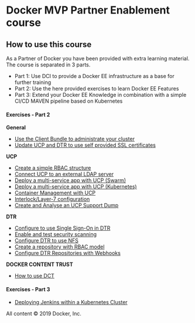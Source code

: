 # Docker MVP Partner Enablement course

## How to use this course

As a Partner of Docker you have been provided with extra learning material. The course is separated in 3 parts.
 - Part 1: Use DCI to provide a Docker EE infrastructure as a base for further training
 - Part 2: Use the here provided exercises to learn Docker EE Features
 - Part 3: Extend your Docker EE Knowledge in combination with a simple CI/CD MAVEN pipeline based on Kubernetes

#### Exercises - Part 2 

**General**

- [Use the Client Bundle to administrate your cluster](https://github.com/stefantrimborn/workshop-pe/blob/master/exercises/part02-ucp-clientbundle.md)
- [Update UCP and DTR to use self provided SSL certificates](https://github.com/stefantrimborn/workshop-pe/blob/master/exercises/part02-general-ssl-certificates.md)

**UCP**

- [Create a simple RBAC structure](https://github.com/stefantrimborn/workshop-pe/blob/master/exercises/part02-ucp-rbac-structure.md)
- [Connect UCP to an external LDAP server](https://github.com/stefantrimborn/workshop-pe/blob/master/exercises/part02-ucp-ldap.md)
- [Deploy a multi-service app with UCP (Swarm)](https://github.com/stefantrimborn/workshop-pe/blob/master/exercises/part02-ucp-service-swarm.md)
- [Deploy a multi-service app with UCP (Kubernetes)](https://github.com/stefantrimborn/workshop-pe/blob/master/exercises/part02-ucp-service-kubernetes.md)
- [Container Management with UCP](https://github.com/stefantrimborn/workshop-pe/blob/master/exercises/part02-ucp-container-management.md)
- [Interlock/Layer-7 configuration](https://github.com/stefantrimborn/workshop-pe/blob/master/exercises/part02-ucp-service-interlock.md)
- [Create and Analyse an UCP Support Dump](https://github.com/stefantrimborn/workshop-pe/blob/master/exercises/part02-ucp-support-dump.md)


**DTR**

- [Configure to use Single Sign-On in DTR](https://github.com/stefantrimborn/workshop-pe/blob/master/exercises/part02-dtr-sso.md)
- [Enable and test security scanning](https://github.com/stefantrimborn/workshop-pe/blob/master/exercises/part02-dtr-security-scanning.md)
- [Configure DTR to use NFS](https://github.com/stefantrimborn/workshop-pe/blob/master/exercises/part02-dtr-nfs.md)
- [Create a repository with RBAC model](https://github.com/stefantrimborn/workshop-pe/blob/master/exercises/part02-dtr-repository-rbac.md)
- [Configure DTR Repositories with Webhooks](https://github.com/stefantrimborn/workshop-pe/blob/master/exercises/part02-dtr-webhook.md)

**DOCKER CONTENT TRUST**

- [How to use DCT](https://github.com/stefantrimborn/workshop-pe/blob/master/exercises/part02-general-dct.md)


#### Exercises - Part 3


- [Deploying Jenkins within a Kubernetes Cluster](https://github.com/stefantrimborn/workshop-pe/blob/master/exercises/part03-kubernetes-Jenkins.md)




All content &copy; 2019 Docker, Inc.
